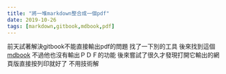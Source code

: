 ```yaml
---
title: "將一堆markdown整合成一個pdf"
date: 2019-10-26
tags: [markdown,gitbook,mdbook,pdf]
---
```

前天試著解決gitbook不能直接輸出pdf的問題
找了一下別的工具
後來找到這個[mdbook](https://github.com/rust-lang-nursery/mdBook)
不過他也沒有輸出ＰＤＦ的功能
後來嘗試了很久才發現打開它輸出的網頁版直接按列印就好了
不用技術解
